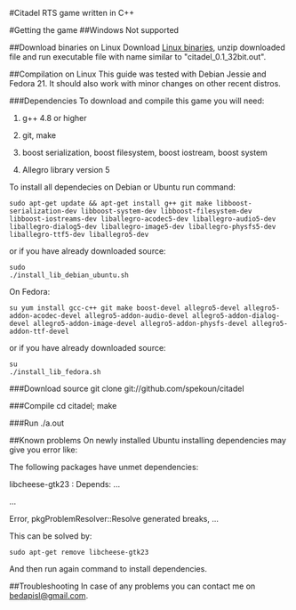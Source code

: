#Citadel
RTS game written in C++

#Getting the game
##Windows
Not supported

##Download binaries on Linux
Download [Linux binaries](https://sourceforge.net/projects/citadel-game/files/), unzip downloaded file and run executable file with name similar to "citadel_0.1_32bit.out".

##Compilation on Linux
This guide was tested with Debian Jessie and Fedora 21. It should also work with minor changes on other recent distros. 

###Dependencies
To download and compile this game you will need:

1. g++ 4.8 or higher

2. git, make

3. boost serialization, boost filesystem, boost iostream, boost system

4. Allegro library version 5

To install all dependecies on Debian or Ubuntu run command:

	sudo apt-get update && apt-get install g++ git make libboost-serialization-dev libboost-system-dev libboost-filesystem-dev libboost-iostreams-dev liballegro-acodec5-dev liballegro-audio5-dev liballegro-dialog5-dev liballegro-image5-dev liballegro-physfs5-dev liballegro-ttf5-dev liballegro5-dev

or if you have already downloaded source:

	sudo
	./install_lib_debian_ubuntu.sh

On Fedora:

	su yum install gcc-c++ git make boost-devel allegro5-devel allegro5-addon-acodec-devel allegro5-addon-audio-devel allegro5-addon-dialog-devel allegro5-addon-image-devel allegro5-addon-physfs-devel allegro5-addon-ttf-devel

or if you have already downloaded source:
	
	su
	./install_lib_fedora.sh

###Download source
	git clone git://github.com/spekoun/citadel

###Compile
	cd citadel; make

###Run
	./a.out

##Known problems
On newly installed Ubuntu installing dependencies may give you error like:

The following packages have unmet dependencies:

libcheese-gtk23 : Depends: ...

...

Error, pkgProblemResolver::Resolve generated breaks, ...

This can be solved by:

	sudo apt-get remove libcheese-gtk23

And then run again command to install dependencies.

##Troubleshooting
In case of any problems you can contact me on bedapisl@gmail.com.


